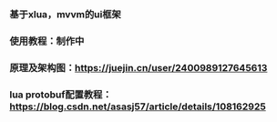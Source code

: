 ### 基于xlua，mvvm的ui框架

### 使用教程：制作中

### 原理及架构图：https://juejin.cn/user/2400989127645613

### lua protobuf配置教程：https://blog.csdn.net/asasj57/article/details/108162925